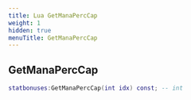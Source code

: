 ```yaml
---
title: Lua GetManaPercCap
weight: 1
hidden: true
menuTitle: GetManaPercCap
---
```

## GetManaPercCap
```lua
statbonuses:GetManaPercCap(int idx) const; -- int
```